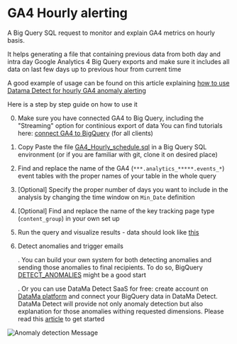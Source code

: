 # GA4 Hourly alerting
A Big Query SQL request to monitor and explain GA4 metrics on hourly basis. 

It helps generating a file that containing previous data from both day and intra day Google Analytics 4 Big Query exports and make sure it includes all data on last few days up to previous hour from current time

A good example of usage can be found on this article explaining [how to use Datama Detect for hourly GA4 anomaly alerting](https://datama.io/hourly-anomaly-detection-and-explanation-on-ga4-google-analytics-4/)

Here is a step by step guide on how to use it

0. Make sure you have connected  GA4 to Big Query, including the "Streaming" option for continious export of data
   You can find tutorials here: [connect GA4 to BigQuery](https://support.google.com/analytics/answer/9823238?hl=en#zippy=%2Cin-this-article) (for all clients)
1. Copy Paste the file [GA4_Hourly_schedule.sql](https://github.com/DataMa-Solutions/GA4-Hourly/blob/main/GA4_Hourly_schedule.sql) in a Big Query SQL environment (or if you are familiar with git, clone it on desired place)
3. Find and replace the name of the GA4 (```***.analytics_*****.events_*```) event tables with the proper names of your table in the whole query
2. [Optional] Specify the proper number of days you want to include in the analysis by changing the time window on ```Min_Date``` definition
4. [Optional] Find and replace the name of the key tracking page type (```content_group```) in your own set up
5. Run the query and visualize results - data should look like [this](https://docs.google.com/spreadsheets/d/1Z2JovUx_q7uLR2iy_fukiJWpIrA1o5wfvfnaHQUgBE4/edit#gid=0)
6. Detect anomalies and trigger emails

   . You can build your own system for both detecting anomalies and sending those anomalies to final recipients. To do so, BigQuery [DETECT_ANOMALIES](https://cloud.google.com/bigquery/docs/reference/standard-sql/bigqueryml-syntax-detect-anomalies) might be a good start

   . Or you can use DataMa Detect SaaS for free: create account on [DataMa platform](app.datama.io) and connect your BigQuery data in DataMa Detect.
   DataMa Detect will provide not only anomaly detection but also explanation for those anomalies withing requested dimensions. 
   Please read this [article](https://datama.io/hourly-anomaly-detection-and-explanation-on-ga4-google-analytics-4/) to get started 

![Anomaly detection Message](https://github.com/DataMa-Solutions/GA4-Hourly/assets/61363175/ceb70b2a-8042-49e6-bef7-363e9d04e30f)
